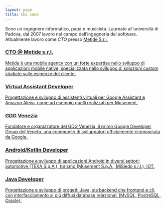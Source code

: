 ```yaml
---
layout: page
title: Chi sono
---
```


Sono un ingegnere informatico, papà e musicista. 
Laureato all’università di Padova, dal 2007 lavoro nel campo dell’ingegneria del software. Attualmente lavoro come *CTO* presso [Metide S.r.l.](https://www.metide.com/)

<!--
{% for item in site.data.settings.skills %}
## {{ item.title }}
![{{ item.title }}](/assets/img/{{ item.image}}.png){:height="80px" width="80px"}
{{ item.description }}
{% endfor %}
-->

<div class="timeline-container">
    <!--<h4>Timeline Style : Demo-1</h4>-->
    <div class="row">
        <div class="col-md-12">
            <div class="main-timeline">
                <a href="https://www.metide.com/" class="timeline" target="_blank">
                    <div class="timeline-icon"><i class="fa fa-rocket"></i></div>
                    <div class="timeline-content">
                        <h3 class="title">CTO @ Metide s.r.l.</h3>
                        <p class="description">
                            Metide è una mobile agency con un forte expertise nello sviluppo di applicazioni mobile native, specializzata nello sviluppo di soluzioni custom studiate sulle esigenze del cliente.
                        </p>
                    </div>
                </a>
                <a href="#" class="timeline">
                    <div class="timeline-icon"><i class="fa fa-google"></i></div>
                    <div class="timeline-content">
                        <h3 class="title">Virtual Assistant Developer</h3>
                        <p class="description">
                            Progettazione e sviluppo di assistenti virtuali per Google Assistant e Amazon Alexa, come ad esempio quelli realizzati per Musement. 
                        </p>
                    </div>
                </a>
                <a href="https://www.facebook.com/gdgvenezia/" class="timeline" target="_blank">
                    <div class="timeline-icon"><i class="fa fa-globe"></i></div>
                    <div class="timeline-content">
                        <h3 class="title">GDG Venezia</h3>
                        <p class="description">
                            Fondatore e organizzatore del GDG Venezia, il primo Google Developer Group del Veneto, una community di sviluppatori ufficialmente riconosciuta da Google.
                        </p>
                    </div>
                </a>
                <a href="#" class="timeline">
                    <div class="timeline-icon"><i class="fa fa-android"></i></div>
                    <div class="timeline-content">
                        <h3 class="title">Android/Kotlin Developer</h3>
                        <p class="description">
                            Progettazione e sviluppo di applicazioni Android in diversi settori: automotive (TEXA S.p.A.), turismo (Musement S.p.A., MiSiedo s.r.l.), IOT.
                        </p>
                    </div>
                </a>
                <a href="#" class="timeline">
                    <div class="timeline-icon"><i class="fa fa-code"></i></div>
                    <div class="timeline-content">
                        <h3 class="title">Java Developer</h3>
                        <p class="description">
                            Progettazione e sviluppo di progetti Java, sia backend che frontend e cli, con interfacciamento ai più diffusi database relazionali (MySQL, PostreSQL, Oracle).
                        </p>
                    </div>
                </a>
            </div>
        </div>
    </div>
</div>
